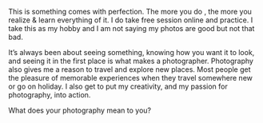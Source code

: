 ---
---

This is something comes with perfection. The more you do , the more you realize & learn everything of it. I do take free session online and practice. I take this as my hobby and I am not saying my photos are good but not that bad.

It’s always been about seeing something, knowing how you want it to look, and seeing it in the first place is what makes a photographer. Photography also gives me a reason to travel and explore new places. Most people get the pleasure of memorable experiences when they travel somewhere new or go on holiday. I also get to put my creativity, and my passion for photography, into action.

What does your photography mean to you?